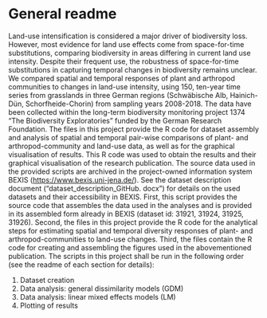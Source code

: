 # General readme

Land-use intensification is considered a major driver of biodiversity loss. However, most evidence for land use effects come from space-for-time substitutions, comparing biodiversity in areas differing in current land use intensity. Despite their frequent use, the robustness of space-for-time substitutions in capturing temporal changes in biodiversity remains unclear. We compared spatial and temporal responses of plant and arthropod communities to changes in land-use intensity, using 150, ten-year time series from grasslands in three German regions (Schwäbische Alb, Hainich-Dün, Schorfheide-Chorin) from sampling years 2008-2018. 
The data have been collected within the long-term biodiversity monitoring project 1374 “The Biodiversity Exploratories” funded by the German Research Foundation. The files in this project provide the R code for dataset assembly and analysis of spatial and temporal pair-wise comparisons of plant- and arthropod-community and land-use data, as well as for the graphical visualisation of results. This R code was used to obtain the results and their graphical visualisation of the research publication. 
The source data used in the provided scripts are archived in the project-owned information system BEXIS (https://www.bexis.uni-jena.de/). See the dataset description document (“dataset_description_GitHub. docx”) for details on the used datasets and their accessibility in BEXIS. First, this script provides the source code that assembles the data used in the analyses and is provided in its assembled form already in BEXIS (dataset id: 31921, 31924, 31925, 31926). Second, the files in this project provide the R code for the analytical steps for estimating spatial and temporal diversity responses of plant- and arthropod-communities to land-use changes. Third, the files contain the R code for creating and assembling the figures used in the abovementioned publication.
The scripts in this project shall be run in the following order (see the readme of each section for details):


1)	Dataset creation 
2)	Data analysis: general dissimilarity models (GDM)
3)	Data analysis: linear mixed effects models (LM)
4)	Plotting of results
